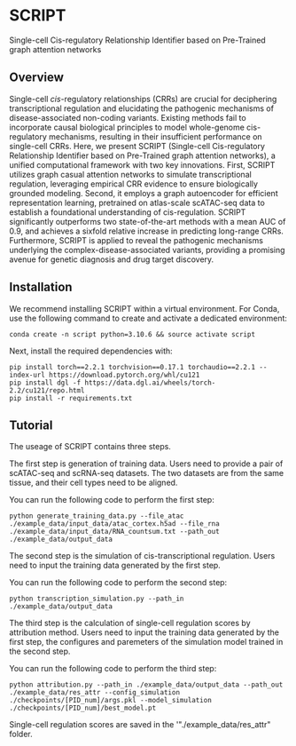 # SCRIPT
Single-cell Cis-regulatory Relationship Identifier based on Pre-Trained graph attention networks

## Overview
Single-cell *cis*-regulatory relationships (CRRs) are crucial for deciphering transcriptional regulation and elucidating the pathogenic mechanisms of disease-associated non-coding variants. Existing methods fail to incorporate causal biological principles to model whole-genome cis-regulatory mechanisms, resulting in their insufficient performance on single-cell CRRs. Here, we present SCRIPT (Single-cell Cis-regulatory Relationship Identifier based on Pre-Trained graph attention networks), a unified computational framework with two key innovations. First, SCRIPT utilizes graph casual attention networks to simulate transcriptional regulation, leveraging empirical CRR evidence to ensure biologically grounded modeling. Second, it employs a graph autoencoder for efficient representation learning, pretrained on atlas-scale scATAC-seq data to establish a foundational understanding of cis-regulation. SCRIPT significantly outperforms two state-of-the-art methods with a mean AUC of 0.9, and achieves a sixfold relative increase in predicting long-range CRRs. Furthermore, SCRIPT is applied to reveal the pathogenic mechanisms underlying the complex-disease-associated variants, providing a promising avenue for genetic diagnosis and drug target discovery.

## Installation

We recommend installing SCRIPT within a virtual environment. For Conda, use the following command to create and activate a dedicated environment:

```shell
conda create -n script python=3.10.6 && source activate script
```

Next, install the required dependencies with:

```shell
pip install torch==2.2.1 torchvision==0.17.1 torchaudio==2.2.1 --index-url https://download.pytorch.org/whl/cu121
pip install dgl -f https://data.dgl.ai/wheels/torch-2.2/cu121/repo.html
pip install -r requirements.txt
```

## Tutorial

The useage of SCRIPT contains three steps.

The first step is generation of training data. Users need to provide a pair of scATAC-seq and scRNA-seq datasets. The two datasets are from the same tissue, and their cell types need to be aligned.

You can run the following code to perform the first step:

```
python generate_training_data.py --file_atac ./example_data/input_data/atac_cortex.h5ad --file_rna ./example_data/input_data/RNA_countsum.txt --path_out ./example_data/output_data
```
The second step is the simulation of cis-transcriptional regulation. Users need to input the training data generated by the first step.

You can run the following code to perform the second step:

```
python transcription_simulation.py --path_in ./example_data/output_data
```
The third step is the calculation of single-cell regulation scores by attribution method. Users need to input the training data generated by the first step, the configures and paremeters of the simulation model trained in the second step. 

You can run the following code to perform the third step:

```
python attribution.py --path_in ./example_data/output_data --path_out ./example_data/res_attr --config_simulation ./checkpoints/[PID_num]/args.pkl --model_simulation ./checkpoints/[PID_num]/best_model.pt
```
Single-cell regulation scores are saved in the '"./example_data/res_attr" folder.
